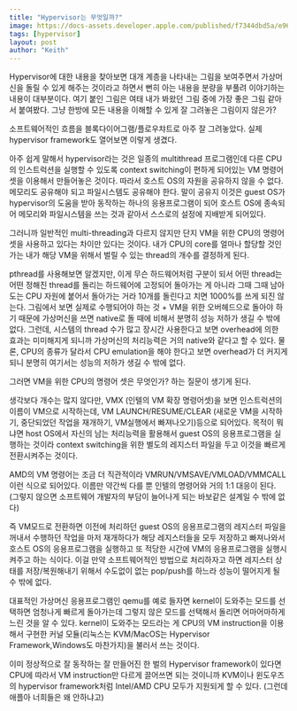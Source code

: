 ```yaml
---
title: "Hypervisor는 무엇일까?"
image: https://docs-assets.developer.apple.com/published/f7344dbd5a/e960d911-a9fe-4678-9a10-45f268db1970.png
tags: [hypervisor]
layout: post
author: "Keith"
---
```


Hypervisor에 대한 내용을 찾아보면 대개 계층을 나타내는 그림을 보여주면서 가상머신을 돌릴 수 있게 해주는 것이라고 하면서 뻔히 아는 내용을 분량을 부풀려 이야기하는 내용이 대부분이다. 여기 붙인 그림은 여태 내가 봐왔던 그림 중에 가장 좋은 그림 같아서 붙여봤다. 그냥 한방에 모든 내용을 이해할 수 있게 잘 그려놓은 그림이지 않은가?

소프트웨어적인 흐름을 블록다이어그램/플로우챠트로 아주 잘 그려놓았다. 실제 hypervisor framework도 열어보면 이렇게 생겼다. 

아주 쉽게 말해서 hypervisor라는 것은 일종의 multithread 프로그램인데 다른 CPU의 인스트럭션을 실행할 수 있도록 context switching이 편하게 되어있는 VM 명령어셋을 이용해서 만들어놓은 것이다. 따라서 호스트 OS의 자원을 공유하지 않을 수 없다. 메모리도 공유해야 되고 파일시스템도 공유해야 한다. 말이 공유지 이것은 guest OS가 hypervisor의 도움을 받아 동작하는 하나의 응용프로그램이 되어 호스트 OS에 종속되어 메모리와 파일시스템을 쓰는 것과 같아서 스스로의 설정에 지배받게 되어있다. 

그러니까 일반적인 multi-threading과 다르지 않지만 단지 VM을 위한 CPU의 명령어 셋을 사용하고 있다는 차이만 있다는 것이다. 내가 CPU의 core를 얼마나 할당할 것인가는 내가 해당 VM을 위해서 벌릴 수 있는 thread의 개수를 결정하게 된다. 

pthread를 사용해보면 알겠지만, 이게 무슨 하드웨어처럼 구분이 되서 어떤 thread는 어떤 정해진 thread를 돌리는 하드웨어에 고정되어 돌아가는 게 아니라 그때 그때 남아도는 CPU 자원에 붙어서 돌아가는 거라 10개를 돌린다고 치면 1000%를 쓰게 되진 않는다. 그림에서 보면 실제로 수행되어야 하는 것 + VM을 위한 오버헤드으로 돌아야 하기 때문에 가상머신을 쓰면 native로 돌 때에 비해서 분명히 성능 저하가 생길 수 밖에 없다. 그런데, 시스템의 thread 수가 많고 장시간 사용한다고 보면 overhead에 의한 효과는 미미해지게 되니까 가상머신의 처리능력은 거의 native와 같다고 할 수 있다. 물론, CPU의 종류가 달라서 CPU emulation을 해야 한다고 보면 overhead가 더 커지게 되니 분명히 여기서는 성능의 저하가 생길 수 밖에 없다. 

그러면 VM을 위한 CPU의 명령어 셋은 무엇인가? 하는 질문이 생기게 된다.

생각보다 개수는 많지 않다만, VMX (인텔의 VM 확장 명령어셋)을 보면 인스트럭션의 이름이 VM으로 시작하는데, VM LAUNCH/RESUME/CLEAR (새로운 VM을 시작하기, 중단되었던 작업을 재개하기, VM실행에서 빠져나오기)등으로 되어있다. 목적이 뭐냐면 host OS에서 자신의 남는 처리능력을 활용해서 guest OS의 응용프로그램을 실행하는 것이라 context switching을 위한 별도의 레지스터 파일을 두고 이것을 빠르게 전환시켜주는 것이다.

AMD의 VM 명령어는 조금 더 직관적이라 VMRUN/VMSAVE/VMLOAD/VMMCALL 이런 식으로 되어있다. 이름만 약간씩 다를 뿐 인텔의 명령어와 거의 1:1 대응이 된다. (그렇지 않으면 소프트웨어 개발자의 부담이 늘어나게 되는 바보같은 설계일 수 밖에 없다)

즉 VM모드로 전환하면 이전에 처리하던 guest OS의 응용프로그램의 레지스터 파일을 꺼내서 수행하던 작업을 마저 재개하다가 해당 레지스터들을 모두 저장하고 빠져나와서 호스트 OS의 응용프로그램을 실행하고 또 적당한 시간에 VM의 응용프로그램을 실행시켜주고 하는 식이다. 이걸 만약 소프트웨어적인 방법으로 처리하자고 하면 레지스터 상태를 저장/복원해내기 위해서 수도없이 없는 pop/push를 하느라 성능이 떨어지게 될 수 밖에 없다. 

대표적인 가상머신 응용프로그램인 qemu를 예로 들자면 kernel이 도와주는 모드를 선택하면 엄청나게 빠르게 돌아가는데 그렇지 않은 모드를 선택해서 돌리면 어마어마하게 느린 것을 알 수 있다. kernel이 도와주는 모드라는 게 CPU의 VM instruction을 이용해서 구현한 커널 모듈(리눅스는 KVM/MacOS는 Hypervisor Framework,Windows도 마찬가지)을 불러서 쓰는 것이다. 

이미 정상적으로 잘 동작하는 잘 만들어진 한 벌의 Hypervisor framework이 있다면 CPU에 따라서 VM instruction만 다르게 끌어쓰면 되는 것이니까 KVM이나 윈도우즈의 hypervisor framework처럼 Intel/AMD CPU 모두가 지원되게 할 수 있다. (그런데 애플아 너희들은 왜 안하냐고)
